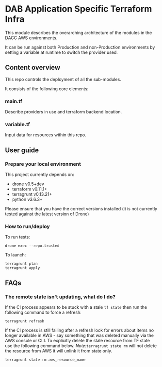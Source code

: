 # DAB Application Specific Terraform Infra

This module describes the overarching architecture of the modules in the DACC AWS environments.

It can be run against both Production and non-Production environments by setting a variable at runtime to switch the provider used.

## Content overview

This repo controls the deployment of all the sub-modules.

It consists of the following core elements:

### main.tf

Describe providers in use and terraform backend location.

### variable.tf

Input data for resources within this repo.

## User guide

### Prepare your local environment

This project currently depends on:

* drone v0.5+dev
* terraform v0.11.1+
* terragrunt v0.13.21+
* python v3.6.3+

Please ensure that you have the correct versions installed (it is not currently tested against the latest version of Drone)

### How to run/deploy

To run tests:

```shell
drone exec --repo.trusted
```

To launch:

```shell
terragrunt plan
terragrunt apply
```

## FAQs

### The remote state isn't updating, what do I do?

If the CI process appears to be stuck with a stale `tf state` then run the following command to force a refresh:

```shell
terragrunt refresh
```

If the CI process is still failing after a refresh look for errors about items no longer available in AWS - say something that was deleted manually via the AWS console or CLI.
To explicitly delete the stale resource from TF state use the following command below. *Note:*```terragrunt state rm``` will not delete the resource from AWS it will unlink it from state only.

```shell
terragrunt state rm aws_resource_name
```
